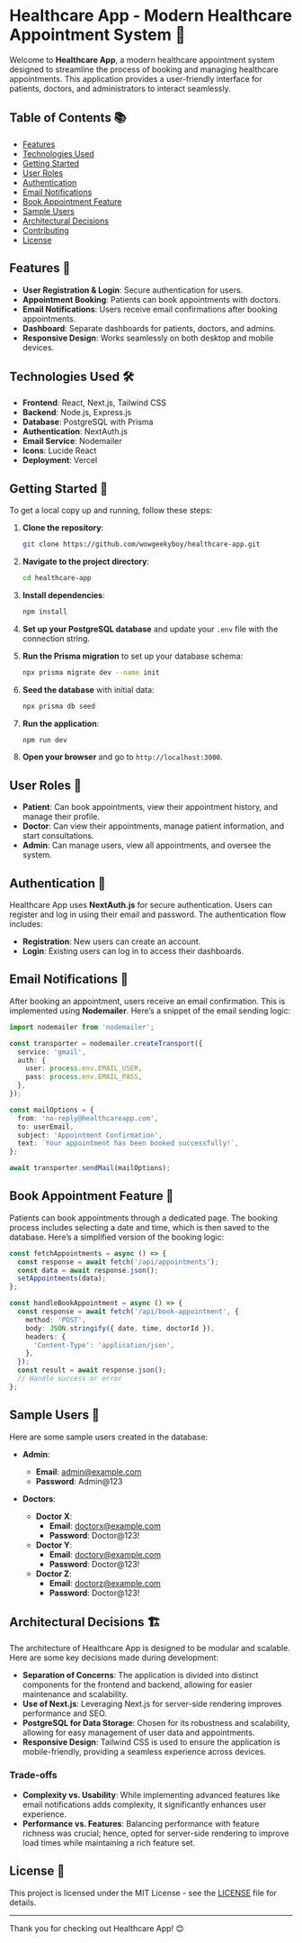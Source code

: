 # Healthcare App - Modern Healthcare Appointment System 🌟

Welcome to **Healthcare App**, a modern healthcare appointment system designed to streamline the process of booking and managing healthcare appointments. This application provides a user-friendly interface for patients, doctors, and administrators to interact seamlessly.

## Table of Contents 📚
- [Features](#features)
- [Technologies Used](#technologies-used)
- [Getting Started](#getting-started)
- [User Roles](#user-roles)
- [Authentication](#authentication)
- [Email Notifications](#email-notifications)
- [Book Appointment Feature](#book-appointment-feature)
- [Sample Users](#sample-users)
- [Architectural Decisions](#architectural-decisions)
- [Contributing](#contributing)
- [License](#license)

## Features 🚀
- **User Registration & Login**: Secure authentication for users.
- **Appointment Booking**: Patients can book appointments with doctors.
- **Email Notifications**: Users receive email confirmations after booking appointments.
- **Dashboard**: Separate dashboards for patients, doctors, and admins.
- **Responsive Design**: Works seamlessly on both desktop and mobile devices.

## Technologies Used 🛠️
- **Frontend**: React, Next.js, Tailwind CSS
- **Backend**: Node.js, Express.js
- **Database**: PostgreSQL with Prisma
- **Authentication**: NextAuth.js
- **Email Service**: Nodemailer
- **Icons**: Lucide React
- **Deployment**: Vercel

## Getting Started 🏁

To get a local copy up and running, follow these steps:

1. **Clone the repository**:
   ```bash
   git clone https://github.com/wowgeekyboy/healthcare-app.git
   ```

2. **Navigate to the project directory**:
   ```bash
   cd healthcare-app
   ```

3. **Install dependencies**:
   ```bash
   npm install
   ```

4. **Set up your PostgreSQL database** and update your `.env` file with the connection string.

5. **Run the Prisma migration** to set up your database schema:
   ```bash
   npx prisma migrate dev --name init
   ```

6. **Seed the database** with initial data:
   ```bash
   npx prisma db seed
   ```

7. **Run the application**:
   ```bash
   npm run dev
   ```

8. **Open your browser** and go to `http://localhost:3000`.

## User Roles 👥
- **Patient**: Can book appointments, view their appointment history, and manage their profile.
- **Doctor**: Can view their appointments, manage patient information, and start consultations.
- **Admin**: Can manage users, view all appointments, and oversee the system.

## Authentication 🔐
Healthcare App uses **NextAuth.js** for secure authentication. Users can register and log in using their email and password. The authentication flow includes:

- **Registration**: New users can create an account.
- **Login**: Existing users can log in to access their dashboards.

## Email Notifications 📧
After booking an appointment, users receive an email confirmation. This is implemented using **Nodemailer**. Here’s a snippet of the email sending logic:

```typescript
import nodemailer from 'nodemailer';

const transporter = nodemailer.createTransport({
  service: 'gmail',
  auth: {
    user: process.env.EMAIL_USER,
    pass: process.env.EMAIL_PASS,
  },
});

const mailOptions = {
  from: 'no-reply@healthcareapp.com',
  to: userEmail,
  subject: 'Appointment Confirmation',
  text: `Your appointment has been booked successfully!`,
};

await transporter.sendMail(mailOptions);
```

## Book Appointment Feature 📅
Patients can book appointments through a dedicated page. The booking process includes selecting a date and time, which is then saved to the database. Here’s a simplified version of the booking logic:

```typescript
const fetchAppointments = async () => {
  const response = await fetch('/api/appointments');
  const data = await response.json();
  setAppointments(data);
};

const handleBookAppointment = async () => {
  const response = await fetch('/api/book-appointment', {
    method: 'POST',
    body: JSON.stringify({ date, time, doctorId }),
    headers: {
      'Content-Type': 'application/json',
    },
  });
  const result = await response.json();
  // Handle success or error
};
```

## Sample Users 👤
Here are some sample users created in the database:

- **Admin**:
  - **Email**: admin@example.com
  - **Password**: Admin@123

- **Doctors**:
  - **Doctor X**:
    - **Email**: doctorx@example.com
    - **Password**: Doctor@123!
  - **Doctor Y**:
    - **Email**: doctory@example.com
    - **Password**: Doctor@123!
  - **Doctor Z**:
    - **Email**: doctorz@example.com
    - **Password**: Doctor@123!


## Architectural Decisions 🏗️
The architecture of Healthcare App is designed to be modular and scalable. Here are some key decisions made during development:

- **Separation of Concerns**: The application is divided into distinct components for the frontend and backend, allowing for easier maintenance and scalability.
- **Use of Next.js**: Leveraging Next.js for server-side rendering improves performance and SEO.
- **PostgreSQL for Data Storage**: Chosen for its robustness and scalability, allowing for easy management of user data and appointments.
- **Responsive Design**: Tailwind CSS is used to ensure the application is mobile-friendly, providing a seamless experience across devices.

### Trade-offs
- **Complexity vs. Usability**: While implementing advanced features like email notifications adds complexity, it significantly enhances user experience.
- **Performance vs. Features**: Balancing performance with feature richness was crucial; hence, opted for server-side rendering to improve load times while maintaining a rich feature set.


## License 📄
This project is licensed under the MIT License - see the [LICENSE](LICENSE) file for details.

---

Thank you for checking out Healthcare App! 😊
```
